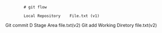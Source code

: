             # git flow  

            Local Repository    File.txt (v1)
Git commit
     D      Stage Area          file.txt(v2)
Git add
            Working Diretory    file.txt(v2)